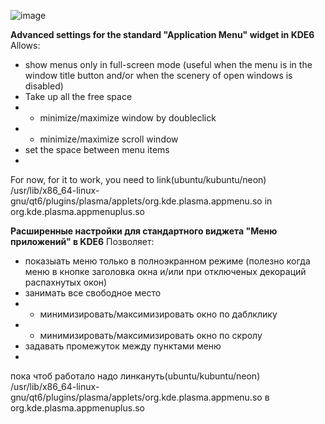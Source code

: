 ![image](https://github.com/StanFrad/appmenuplus/assets/93010595/99d0af6c-47b0-4441-93ab-03b9f6bfe7d5)

**Advanced settings for the standard "Application Menu" widget in KDE6**
Allows:
- show menus only in full-screen mode (useful when the menu is in the window title button and/or when the scenery of open windows is disabled)
- Take up all the free space
- - minimize/maximize window by doubleclick
- - minimize/maximize scroll window
- set the space between menu items
- 
For now, for it to work, you need to link(ubuntu/kubuntu/neon) /usr/lib/x86_64-linux-gnu/qt6/plugins/plasma/applets/org.kde.plasma.appmenu.so in org.kde.plasma.appmenuplus.so

**Расширенные настройки для стандартного виджета "Меню приложений" в KDE6**
Позволяет:
- показыать меню только в полноэкранном режиме (полезно когда меню в кнопке заголовка окна и/или при отключеных декораций распахнутых окон)
- занимать все свободное место
- - минимизировать/максимизировать окно по даблклику
- - минимизировать/максимизировать окно по скролу
- задавать промежуток между пунктами меню
- 
пока чтоб работало надо линкануть(ubuntu/kubuntu/neon) /usr/lib/x86_64-linux-gnu/qt6/plugins/plasma/applets/org.kde.plasma.appmenu.so в org.kde.plasma.appmenuplus.so
